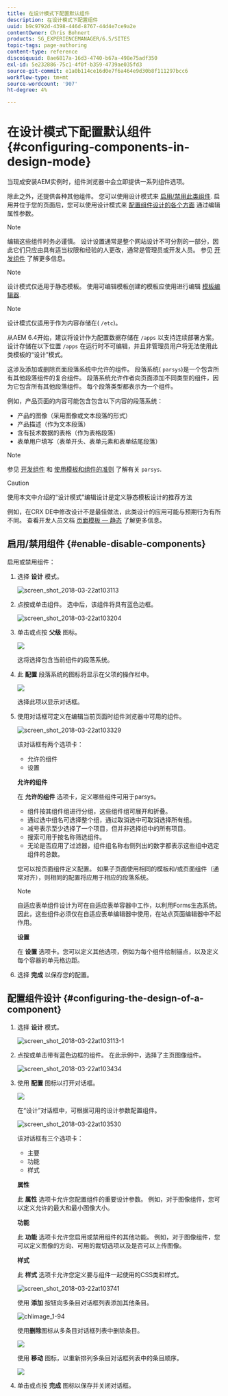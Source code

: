 ```yaml
---
title: 在设计模式下配置默认组件
description: 在设计模式下配置组件
uuid: b9c9792d-4398-446d-8767-44d4e7ce9a2e
contentOwner: Chris Bohnert
products: SG_EXPERIENCEMANAGER/6.5/SITES
topic-tags: page-authoring
content-type: reference
discoiquuid: 8ae6817a-16d3-4740-b67a-498e75adf350
exl-id: 5e232886-75c1-4f0f-b359-4739ae035fd3
source-git-commit: e1a0b114ce16d0e7f6a464e9d30b8f111297bcc6
workflow-type: tm+mt
source-wordcount: '907'
ht-degree: 4%

---
```


# 在设计模式下配置默认组件{#configuring-components-in-design-mode}

当现成安装AEM实例时，组件浏览器中会立即提供一系列组件选项。

除此之外，还提供各种其他组件。 您可以使用设计模式来 [启用/禁用此类组件](#enable-disable-components). 启用并位于您的页面后，您可以使用设计模式来 [配置组件设计的各个方面](#configuring-the-design-of-a-component) 通过编辑属性参数。

>[!NOTE]
>
>编辑这些组件时务必谨慎。 设计设置通常是整个网站设计不可分割的一部分，因此它们只应由具有适当权限和经验的人更改，通常是管理员或开发人员。 参见 [开发组件](/help/sites-developing/components.md) 了解更多信息。

>[!NOTE]
>
>设计模式仅适用于静态模板。 使用可编辑模板创建的模板应使用进行编辑 [模板编辑器](/help/sites-authoring/templates.md).

>[!NOTE]
>
>设计模式仅适用于作为内容存储在( `/etc`)。
>
>从AEM 6.4开始，建议将设计作为配置数据存储在 `/apps` 以支持连续部署方案。 设计存储在以下位置 `/apps` 在运行时不可编辑，并且非管理员用户将无法使用此类模板的“设计”模式。

这涉及添加或删除页面段落系统中允许的组件。 段落系统( `parsys`)是一个包含所有其他段落组件的复合组件。 段落系统允许作者向页面添加不同类型的组件，因为它包含所有其他段落组件。 每个段落类型都表示为一个组件。

例如，产品页面的内容可能包含包含以下内容的段落系统：

* 产品的图像（采用图像或文本段落的形式）
* 产品描述（作为文本段落）
* 含有技术数据的表格（作为表格段落）
* 表单用户填写（表单开头、表单元素和表单结尾段落）

>[!NOTE]
>
>参见 [开发组件](/help/sites-developing/components.md) 和 [使用模板和组件的准则](/help/sites-developing/dev-guidelines-bestpractices.md#guidelines-for-using-templates-and-components) 了解有关 `parsys`.

>[!CAUTION]
>
>使用本文中介绍的“设计模式”编辑设计是定义静态模板设计的推荐方法
>
>例如，在CRX DE中修改设计不是最佳做法，此类设计的应用可能与预期行为有所不同。 查看开发人员文档 [页面模板 — 静态](/help/sites-developing/page-templates-static.md#how-template-designs-are-applied) 了解更多信息。

## 启用/禁用组件 {#enable-disable-components}

启用或禁用组件：

1. 选择 **设计** 模式。

   ![screen_shot_2018-03-22at103113](assets/screen_shot_2018-03-22at103113.png)

1. 点按或单击组件。 选中后，该组件将具有蓝色边框。

   ![screen_shot_2018-03-22at103204](assets/screen_shot_2018-03-22at103204.png)

1. 单击或点按 **父级** 图标。

   ![](do-not-localize/screen_shot_2018-03-22at103204.png)

   这将选择包含当前组件的段落系统。

1. 此 **配置** 段落系统的图标将显示在父项的操作栏中。

   ![](do-not-localize/screen_shot_2018-03-22at103256.png)

   选择此项以显示对话框。

1. 使用对话框可定义在编辑当前页面时组件浏览器中可用的组件。

   ![screen_shot_2018-03-22at103329](assets/screen_shot_2018-03-22at103329.png)

   该对话框有两个选项卡：

   * 允许的组件
   * 设置

   **允许的组件**

   在 **允许的组件** 选项卡，定义哪些组件可用于parsys。

   * 组件按其组件组进行分组，这些组件组可展开和折叠。
   * 通过选中组名可选择整个组，通过取消选中可取消选择所有组。
   * 减号表示至少选择了一个项目，但并非选择组中的所有项目。
   * 搜索可用于按名称筛选组件。
   * 无论是否应用了过滤器，组件组名称右侧列出的数字都表示这些组中选定组件的总数。

   您可以按页面组件定义配置。 如果子页面使用相同的模板和/或页面组件（通常对齐），则相同的配置将应用于相应的段落系统。

   >[!NOTE]
   >
   >自适应表单组件设计为可在自适应表单容器中工作，以利用Forms生态系统。 因此，这些组件必须仅在自适应表单编辑器中使用，在站点页面编辑器中不起作用。

   **设置**

   在 **设置** 选项卡。您可以定义其他选项，例如为每个组件绘制锚点，以及定义每个容器的单元格边距。

1. 选择 **完成** 以保存您的配置。

## 配置组件设计 {#configuring-the-design-of-a-component}

1. 选择 **设计** 模式。

   ![screen_shot_2018-03-22at103113-1](assets/screen_shot_2018-03-22at103113-1.png)

1. 点按或单击带有蓝色边框的组件。 在此示例中，选择了主页图像组件。

   ![screen_shot_2018-03-22at103434](assets/screen_shot_2018-03-22at103434.png)

1. 使用 **配置** 图标以打开对话框。

   ![](do-not-localize/screen_shot_2018-03-22at103256-1.png)

   在“设计”对话框中，可根据可用的设计参数配置组件。

   ![screen_shot_2018-03-22at103530](assets/screen_shot_2018-03-22at103530.png)

   该对话框有三个选项卡：

   * 主要
   * 功能
   * 样式

   **属性**

   此 **属性** 选项卡允许您配置组件的重要设计参数。 例如，对于图像组件，您可以定义允许的最大和最小图像大小。

   **功能**

   此 **功能** 选项卡允许您启用或禁用组件的其他功能。 例如，对于图像组件，您可以定义图像的方向、可用的裁切选项以及是否可以上传图像。

   **样式**

   此 **样式** 选项卡允许您定义要与组件一起使用的CSS类和样式。

   ![screen_shot_2018-03-22at103741](assets/screen_shot_2018-03-22at103741.png)

   使用 **添加** 按钮向多条目对话框列表添加其他条目。

   ![chlimage_1-94](assets/chlimage_1-94.png)

   使用**删除**图标从多条目对话框列表中删除条目。

   ![](do-not-localize/screen_shot_2018-03-22at103809.png)

   使用 **移动** 图标，以重新排列多条目对话框列表中的条目顺序。

   ![](do-not-localize/screen_shot_2018-03-22at103816.png)

1. 单击或点按 **完成** 图标以保存并关闭对话框。
